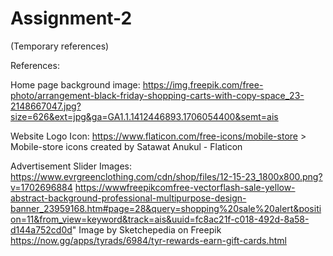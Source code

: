 # Assignment-2

(Temporary references)

References:

Home page background image: https://img.freepik.com/free-photo/arrangement-black-friday-shopping-carts-with-copy-space_23-2148667047.jpg?size=626&ext=jpg&ga=GA1.1.1412446893.1706054400&semt=ais

Website Logo Icon: https://www.flaticon.com/free-icons/mobile-store > Mobile-store icons created by Satawat Anukul - Flaticon

Advertisement Slider Images:
https://www.evrgreenclothing.com/cdn/shop/files/12-15-23_1800x800.png?v=1702696884
https://wwwfreepikcomfree-vectorflash-sale-yellow-abstract-background-professional-multipurpose-design-banner_23959168.htm#page=28&query=shopping%20sale%20alert&position=11&from_view=keyword&track=ais&uuid=fc8ac21f-c018-492d-8a58-d144a752cd0d" Image by Sketchepedia on Freepik
https://now.gg/apps/tyrads/6984/tyr-rewards-earn-gift-cards.html

